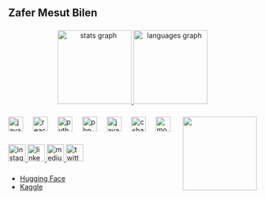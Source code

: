 
<h2 align="left">Zafer Mesut Bilen</h2>  


###

<div align="center">
  <a href="https://github.com/zafermesut">
      <img src="https://github-readme-stats.vercel.app/api?username=zafermesut&show_icons=true" height="150" alt="stats graph"  />
  </a>
  
  <a href="https://github.com/zafermesut">
      <img src="https://github-readme-stats.vercel.app/api/top-langs?username=zafermesut&show_icons=true" height="150" alt="languages graph"  />
  </a>
</div>

###

<img align="right" height="150" src="https://avatars.githubusercontent.com/u/86682206?v=4"  />

###

<div align="left">
  <img src="https://cdn.jsdelivr.net/gh/devicons/devicon/icons/javascript/javascript-original.svg" height="30" alt="javascript logo"  />
  <img width="12" />
  <img src="https://cdn.jsdelivr.net/gh/devicons/devicon/icons/react/react-original.svg" height="30" alt="react logo"  />
  <img width="12" />
  <img src="https://cdn.jsdelivr.net/gh/devicons/devicon/icons/python/python-original.svg" height="30" alt="python logo"  />
  <img width="12" />
  <img src="https://cdn.jsdelivr.net/gh/devicons/devicon/icons/php/php-original.svg" height="30" alt="php logo"  />
  <img width="12" />
  <img src="https://cdn.jsdelivr.net/gh/devicons/devicon/icons/java/java-original.svg" height="30" alt="java logo"  />
  <img width="12" />
  <img src="https://cdn.jsdelivr.net/gh/devicons/devicon/icons/csharp/csharp-original.svg" height="30" alt="csharp logo"  />
  <img width="12" />
  <img src="https://cdn.jsdelivr.net/gh/devicons/devicon/icons/mongodb/mongodb-original.svg" height="30" alt="mongodb logo"  />
</div>

###

<div align="left">
  <a href="https://www.instagram.com/zafermesutb/" target="_blank">
    <img src="https://img.shields.io/static/v1?message=Instagram&logo=instagram&label=&color=E4405F&logoColor=white&labelColor=&style=for-the-badge" height="35" alt="instagram logo"  />
  </a>
  <a href="https://www.linkedin.com/in/zafermesutbilen" target="_blank">
    <img src="https://img.shields.io/static/v1?message=LinkedIn&logo=linkedin&label=&color=0077B5&logoColor=white&labelColor=&style=for-the-badge" height="35" alt="linkedin logo"  />
  </a>
  <a href="https://medium.com/@wildones.zafer" target="_blank">
    <img src="https://img.shields.io/static/v1?message=Medium&logo=medium&label=&color=12100E&logoColor=white&labelColor=&style=for-the-badge" height="35" alt="medium logo"  />
  </a>
  <a href="https://x.com/hidro_morfik" target="_blank">
    <img src="https://img.shields.io/static/v1?message=Twitter&logo=twitter&label=&color=1DA1F2&logoColor=white&labelColor=&style=for-the-badge" height="35" alt="twitter logo"  />
  </a>
  
</div>

###
  <div align="left">
  <ul>
    <li>
      <a href= "https://huggingface.co/zafermbilen">
        Hugging Face
      </a>
    </li>
    <li>
      <a href= "https://www.kaggle.com/zafermesutblen">
        Kaggle
      </a>
    </li>
  </ul>
  
  
</div>
  
  
###
